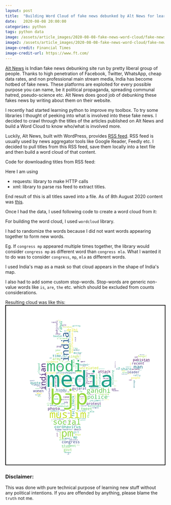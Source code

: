 ```yaml
---
layout: post
title:  "Building Word Cloud of fake news debunked by Alt News for learning Python"
date:   2020-08-08 20:00:00
categories: python
tags: python data
image: /assets/article_images/2020-08-08-fake-news-word-cloud/fake-news.jfif
image2: /assets/article_images/2020-08-08-fake-news-word-cloud/fake-news.jfif
image-credit: Financial Times
image-credit-url: https://www.ft.com/
---
```

[Alt News](https://www.altnews.in/) is Indian fake news debunking site run by pretty liberal group of people. Thanks to high penetration of Facebook, Twitter, WhatsApp, cheap data rates, and non professional main stream media, India has become hotbed of fake news. These platforms are exploited for every possible purpose you can name, be it political propaganda, spreading communal hatred, pseudo-science etc.
Alt News does good job of debunking these fakes news by writing about them on their website. 

I recently had started learning python to improve my toolbox. To try some libraries I thought of peeking into what is involved into these fake news. 
I decided to crawl through the titles of the articles published on Alt News and build a Word Cloud to know who/what is involved more. 

Luckily, Alt News, built with WordPress, provides [RSS feed](https://www.altnews.in/feed/). RSS feed is usually used by news aggregator tools like Google Reader, Feedly etc. I decided to pull titles from this RSS feed, save them locally into a text file and then build a word cloud of that content.

Code for downloading titles from RSS feed:

<script src="https://gist-it.appspot.com/https://github.com/injulkarnilesh/python_tryout/blob/master/alt-news/alt-news.py"></script>

Here I am using
* requests: library to make HTTP calls
* xml: library to parse rss feed to extract titles.

End result of this is all titles saved into a file. As of 8th August 2020 content was [this](https://raw.githubusercontent.com/injulkarnilesh/python_tryout/master/alt-news/alt.txt).

Once I had the data, I used following code to create a word cloud from it:

<script src="https://gist-it.appspot.com/https://github.com/injulkarnilesh/python_tryout/blob/master/alt-news/cloud.py"></script>

For building the word cloud, I used `wordcloud` library.

I had to randomize the words because I did not want words appearing together to form new words.

Eg. If `congress mp` appeared multiple times together, the library would consider `congress mp` as different word than `congress mla`. What I wanted it to do was to consider `congress`, `mp`, `mla` as different words.

I used India's map as a mask so that cloud appears in the shape of India's map.

I also had to add some custom stop-words. Stop-words are generic non-value words like `is`, `are`, `the` etc. which should be excluded from counts considerations.

Resulting cloud was like this:
<img style="border: 2px solid black;" alt="Word Cloud" 
src="https://raw.githubusercontent.com/injulkarnilesh/python_tryout/master/alt-news/wordcloud-india.png"/>


### Disclaimer:
This was done with pure technical purpose of learning new stuff without any political intentions.
If you are offended by anything, please blame the `truth` not me.
